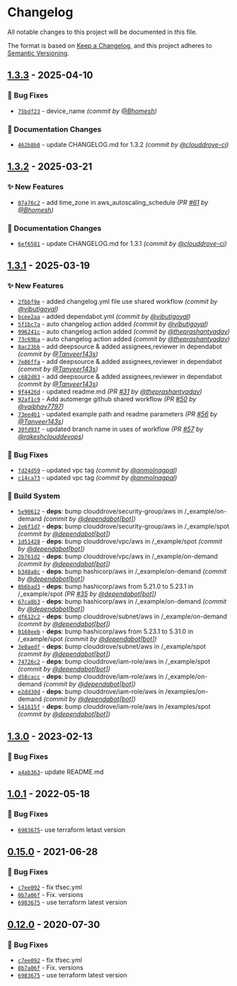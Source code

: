 # Changelog
All notable changes to this project will be documented in this file.

The format is based on [Keep a Changelog](https://keepachangelog.com/en/1.0.0/),
and this project adheres to [Semantic Versioning](https://semver.org/spec/v2.0.0.html).

## [1.3.3] - 2025-04-10
### :bug: Bug Fixes
- [`75bdf23`](https://github.com/clouddrove/terraform-aws-ec2-autoscaling/commit/75bdf238bd9ec5243ba53ad614eebab5648e4c83) - device_name *(commit by [@Bhomesh](https://github.com/Bhomesh))*

### :memo: Documentation Changes
- [`462b8b0`](https://github.com/clouddrove/terraform-aws-ec2-autoscaling/commit/462b8b05c303b4d10114c5a6f5ea430e57817713) - update CHANGELOG.md for 1.3.2 *(commit by [@clouddrove-ci](https://github.com/clouddrove-ci))*


## [1.3.2] - 2025-03-21
### :sparkles: New Features
- [`87a76c2`](https://github.com/clouddrove/terraform-aws-ec2-autoscaling/commit/87a76c2ff7ba0661b1311d33812ccbffdfccdff2) - add time_zone in aws_autoscaling_schedule *(PR [#61](https://github.com/clouddrove/terraform-aws-ec2-autoscaling/pull/61) by [@Bhomesh](https://github.com/Bhomesh))*

### :memo: Documentation Changes
- [`6ef6581`](https://github.com/clouddrove/terraform-aws-ec2-autoscaling/commit/6ef6581190957d0bd64540762d3dda93e5fca730) - update CHANGELOG.md for 1.3.1 *(commit by [@clouddrove-ci](https://github.com/clouddrove-ci))*


## [1.3.1] - 2025-03-19
### :sparkles: New Features
- [`2fbbf9e`](https://github.com/clouddrove/terraform-aws-ec2-autoscaling/commit/2fbbf9e7072dbb16e7ecef59189279937e19e7d3) - added changelog.yml file use shared workflow *(commit by [@vibutigoyal](https://github.com/vibutigoyal))*
- [`bcee2aa`](https://github.com/clouddrove/terraform-aws-ec2-autoscaling/commit/bcee2aa29c20eb1d17c2dd5937534db23efbe0e1) - added dependabot.yml *(commit by [@vibutigoyal](https://github.com/vibutigoyal))*
- [`5f1bc7a`](https://github.com/clouddrove/terraform-aws-ec2-autoscaling/commit/5f1bc7a96f58d3b2162faca14882749329cd8e6f) - auto changelog action added *(commit by [@vibutigoyal](https://github.com/vibutigoyal))*
- [`996241c`](https://github.com/clouddrove/terraform-aws-ec2-autoscaling/commit/996241cfaa9e35a25236b07dccf3ca39c8474cc9) - auto changelog action added *(commit by [@theprashantyadav](https://github.com/theprashantyadav))*
- [`73c69ba`](https://github.com/clouddrove/terraform-aws-ec2-autoscaling/commit/73c69baab63b87e1a9881f5a129b2245ed898915) - auto changelog action added *(commit by [@theprashantyadav](https://github.com/theprashantyadav))*
- [`8ac23bb`](https://github.com/clouddrove/terraform-aws-ec2-autoscaling/commit/8ac23bbc6d5ba0501f19d4c8b1e8bc2300066ac0) - add deepsource & added assignees,reviewer in dependabot *(commit by [@Tanveer143s](https://github.com/Tanveer143s))*
- [`7e86ffa`](https://github.com/clouddrove/terraform-aws-ec2-autoscaling/commit/7e86ffad8b3223de1b5b044cd07c67af88b5df1f) - add deepsource & added assignees,reviewer in dependabot *(commit by [@Tanveer143s](https://github.com/Tanveer143s))*
- [`c682d83`](https://github.com/clouddrove/terraform-aws-ec2-autoscaling/commit/c682d831406cb847329f23d1a7a358d6f79168b9) - add deepsource & added assignees,reviewer in dependabot *(commit by [@Tanveer143s](https://github.com/Tanveer143s))*
- [`9f4426d`](https://github.com/clouddrove/terraform-aws-ec2-autoscaling/commit/9f4426de6b5fad4722e840288d816df0c014b938) - updated readme.md *(PR [#31](https://github.com/clouddrove/terraform-aws-ec2-autoscaling/pull/31) by [@theprashantyadav](https://github.com/theprashantyadav))*
- [`92af1c9`](https://github.com/clouddrove/terraform-aws-ec2-autoscaling/commit/92af1c9ce59cf496dd39d0501a750ab36df566fe) - Add automerge github shared workflow *(PR [#50](https://github.com/clouddrove/terraform-aws-ec2-autoscaling/pull/50) by [@vaibhav7797](https://github.com/vaibhav7797))*
- [`73ee4b1`](https://github.com/clouddrove/terraform-aws-ec2-autoscaling/commit/73ee4b1f2510231153f86aed9252c5fcd828b124) - updated example path and readme parameters *(PR [#56](https://github.com/clouddrove/terraform-aws-ec2-autoscaling/pull/56) by [@Tanveer143s](https://github.com/Tanveer143s))*
- [`30fd93f`](https://github.com/clouddrove/terraform-aws-ec2-autoscaling/commit/30fd93f5e6bac68a51749021f0e13b88a142707a) - updated branch name in uses of workflow *(PR [#57](https://github.com/clouddrove/terraform-aws-ec2-autoscaling/pull/57) by [@rakeshclouddevops](https://github.com/rakeshclouddevops))*

### :bug: Bug Fixes
- [`fd24d59`](https://github.com/clouddrove/terraform-aws-ec2-autoscaling/commit/fd24d595166bec4c0e0c41d8a4b39ee5644df3b4) - updated vpc tag *(commit by [@anmolnagpal](https://github.com/anmolnagpal))*
- [`c14ca73`](https://github.com/clouddrove/terraform-aws-ec2-autoscaling/commit/c14ca7374a68950792400febfaa50a1814d7f658) - updated vpc tag *(commit by [@anmolnagpal](https://github.com/anmolnagpal))*

### :construction_worker: Build System
- [`5e90612`](https://github.com/clouddrove/terraform-aws-ec2-autoscaling/commit/5e9061248af850c51934dfebc911612f0686b21f) - **deps**: bump clouddrove/security-group/aws in /_example/on-demand *(commit by [@dependabot[bot]](https://github.com/apps/dependabot))*
- [`2e6f1d7`](https://github.com/clouddrove/terraform-aws-ec2-autoscaling/commit/2e6f1d7ebb7c8df05b550bea5a730f1fd8c34e14) - **deps**: bump clouddrove/security-group/aws in /_example/spot *(commit by [@dependabot[bot]](https://github.com/apps/dependabot))*
- [`1d51428`](https://github.com/clouddrove/terraform-aws-ec2-autoscaling/commit/1d514286b27f51a89abb4d4041c924f6754c4b95) - **deps**: bump clouddrove/vpc/aws in /_example/spot *(commit by [@dependabot[bot]](https://github.com/apps/dependabot))*
- [`2b761d2`](https://github.com/clouddrove/terraform-aws-ec2-autoscaling/commit/2b761d2d46d235c3e797a37780793fe06dcede03) - **deps**: bump clouddrove/vpc/aws in /_example/on-demand *(commit by [@dependabot[bot]](https://github.com/apps/dependabot))*
- [`b348a8c`](https://github.com/clouddrove/terraform-aws-ec2-autoscaling/commit/b348a8c263327fe4947502f25c2e41e1c9ab9730) - **deps**: bump hashicorp/aws in /_example/on-demand *(commit by [@dependabot[bot]](https://github.com/apps/dependabot))*
- [`8b6bad3`](https://github.com/clouddrove/terraform-aws-ec2-autoscaling/commit/8b6bad3cb0e4d51d7da2cbc8d1e282ec961c7720) - **deps**: bump hashicorp/aws from 5.21.0 to 5.23.1 in /_example/spot *(PR [#35](https://github.com/clouddrove/terraform-aws-ec2-autoscaling/pull/35) by [@dependabot[bot]](https://github.com/apps/dependabot))*
- [`67ca8b3`](https://github.com/clouddrove/terraform-aws-ec2-autoscaling/commit/67ca8b3a7d9283cd13eaa051ec1d0ffc2618d399) - **deps**: bump hashicorp/aws in /_example/on-demand *(commit by [@dependabot[bot]](https://github.com/apps/dependabot))*
- [`df612c2`](https://github.com/clouddrove/terraform-aws-ec2-autoscaling/commit/df612c2aaa2a4262df4a65da3e1f53accca5915c) - **deps**: bump clouddrove/subnet/aws in /_example/on-demand *(commit by [@dependabot[bot]](https://github.com/apps/dependabot))*
- [`0160eeb`](https://github.com/clouddrove/terraform-aws-ec2-autoscaling/commit/0160eeb98942f8fe8ff5966fb720a36464274710) - **deps**: bump hashicorp/aws from 5.23.1 to 5.31.0 in /_example/spot *(commit by [@dependabot[bot]](https://github.com/apps/dependabot))*
- [`3e0aedf`](https://github.com/clouddrove/terraform-aws-ec2-autoscaling/commit/3e0aedf7ed2f118fc33df600354edefaf0613035) - **deps**: bump clouddrove/subnet/aws in /_example/spot *(commit by [@dependabot[bot]](https://github.com/apps/dependabot))*
- [`74726c2`](https://github.com/clouddrove/terraform-aws-ec2-autoscaling/commit/74726c208e2bff84c425601812776e601fbd9a38) - **deps**: bump clouddrove/iam-role/aws in /_example/spot *(commit by [@dependabot[bot]](https://github.com/apps/dependabot))*
- [`d58cacc`](https://github.com/clouddrove/terraform-aws-ec2-autoscaling/commit/d58cacce2fd2523f920353682a3a5c3c726fa570) - **deps**: bump clouddrove/iam-role/aws in /_example/on-demand *(commit by [@dependabot[bot]](https://github.com/apps/dependabot))*
- [`e2dd30d`](https://github.com/clouddrove/terraform-aws-ec2-autoscaling/commit/e2dd30d075c301678e95af2ec0e2cddc84a90100) - **deps**: bump clouddrove/iam-role/aws in /examples/on-demand *(commit by [@dependabot[bot]](https://github.com/apps/dependabot))*
- [`541615f`](https://github.com/clouddrove/terraform-aws-ec2-autoscaling/commit/541615f5ea45029b8de0f95bc9cc1613e501e65b) - **deps**: bump clouddrove/iam-role/aws in /examples/spot *(commit by [@dependabot[bot]](https://github.com/apps/dependabot))*


## [1.3.0] - 2023-02-13
### :bug: Bug Fixes
- [`a4ab363`](https://github.com/clouddrove/terraform-aws-ec2-autoscaling/commit/a4ab36375e36f4c6021140b7c51cd9f3194e2531)- update README.md

## [1.0.1] - 2022-05-18
### :bug: Bug Fixes
- [`6983675`](https://github.com/clouddrove/terraform-aws-ec2-autoscaling/commit/6983675ba0b9fcc5ff775caefa5d85a926149a2a)- use terraform letast version 


## [0.15.0] - 2021-06-28
### :bug: Bug Fixes
- [`c7ee092`](https://github.com/clouddrove/terraform-aws-ec2-autoscaling/commit/c7ee09294510ce230255e6175cf242dd5065edeb) - fix tfsec.yml
- [`0b7a06f`](https://github.com/clouddrove/terraform-aws-ec2-autoscaling/commit/0b7a06f6de89ed554e6dad6f8364ce197118cfcf) - Fix. versions 
- [`6983675`](https://github.com/clouddrove/terraform-aws-ec2-autoscaling/commit/6983675ba0b9fcc5ff775caefa5d85a926149a2a) - use terraform latest version

## [0.12.0] - 2020-07-30
### :bug: Bug Fixes
- [`c7ee092`](https://github.com/clouddrove/terraform-aws-ec2-autoscaling/commit/c7ee09294510ce230255e6175cf242dd5065edeb) - fix tfsec.yml 
- [`0b7a06f`](https://github.com/clouddrove/terraform-aws-ec2-autoscaling/commit/0b7a06f6de89ed554e6dad6f8364ce197118cfcf) - Fix. versions
- [`6983675`](https://github.com/clouddrove/terraform-aws-ec2-autoscaling/commit/6983675ba0b9fcc5ff775caefa5d85a926149a2a) - use terraform latest version



[1.3.0]: https://github.com/clouddrove/terraform-aws-ec2-autoscaling/compare/1.3.0...master
[1.0.1]: https://github.com/clouddrove/terraform-aws-ec2-autoscaling/compare/1.0.1...master
[0.15.0]:https://github.com/clouddrove/terraform-aws-ec2-autoscaling/compare/0.15.0...master
[0.12.0]:https://github.com/clouddrove/terraform-aws-ec2-autoscaling/compare/0.12.0...master
[1.3.1]: https://github.com/clouddrove/terraform-aws-ec2-autoscaling/compare/1.3.0...1.3.1
[1.3.2]: https://github.com/clouddrove/terraform-aws-ec2-autoscaling/compare/1.3.1...1.3.2
[1.3.3]: https://github.com/clouddrove/terraform-aws-ec2-autoscaling/compare/1.3.2...1.3.3
